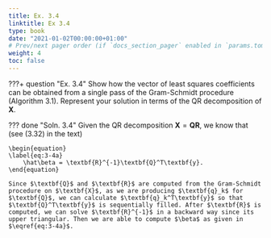 ```yaml
---
title: Ex. 3.4
linktitle: Ex 3.4
type: book
date: "2021-01-02T00:00:00+01:00"
# Prev/next pager order (if `docs_section_pager` enabled in `params.toml`)
weight: 4
toc: false
---
```


???+ question "Ex. 3.4"
    Show how the vector of least squares coefficients can be obtained from a single pass of the Gram-Schmidt procedure (Algorithm 3.1). Represent your solution in terms of the QR decomposition of $\textbf{X}$.

??? done "Soln. 3.4" 
    Given the QR decomposition $\textbf{X}=\textbf{Q}\textbf{R}$, we know that (see (3.32) in the text)

    \begin{equation}
    \label{eq:3-4a}
        \hat\beta = \textbf{R}^{-1}\textbf{Q}^T\textbf{y}.
    \end{equation}

    Since $\textbf{Q}$ and $\textbf{R}$ are computed from the Gram-Schmidt procedure on $\textbf{X}$, as we are producing $\textbf{q}_k$ for $\textbf{Q}$, we can calculate $\textbf{q}_k^T\textbf{y}$ so that $\textbf{Q}^T\textbf{y}$ is sequentially filled. After $\textbf{R}$ is computed, we can solve $\textbf{R}^{-1}$ in a backward way since its upper triangular. Then we are able to compute $\beta$ as given in $\eqref{eq:3-4a}$. 